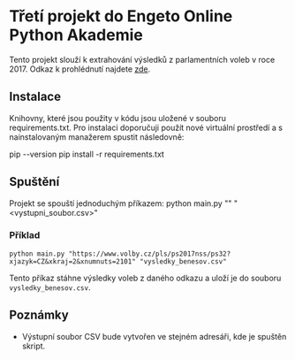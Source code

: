 # Třetí projekt do Engeto Online Python Akademie

Tento projekt slouží k extrahování výsledků z parlamentních voleb v roce 2017. Odkaz k prohlédnutí najdete [zde](https://www.volby.cz/pls/ps2017nss/ps3?xjazyk=CZ).

## Instalace

Knihovny, které jsou použity v kódu jsou uložené v souboru requirements.txt. Pro instalaci doporučuji použít nové virtuální prostředí a s nainstalovaným manažerem spustit následovně:

pip --version
pip install -r requirements.txt 

## Spuštění

Projekt se spouští jednoduchým příkazem: python main.py "<URL>" "<vystupni_soubor.csv>"

### Příklad

`python main.py "https://www.volby.cz/pls/ps2017nss/ps32?xjazyk=CZ&xkraj=2&xnumnuts=2101" "vysledky_benesov.csv"`

Tento příkaz stáhne výsledky voleb z daného odkazu a uloží je do souboru `vysledky_benesov.csv`.

## Poznámky
 
- Výstupní soubor CSV bude vytvořen ve stejném adresáři, kde je spuštěn skript.


